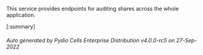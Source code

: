 






This service provides endpoints for auditing shares across the whole application.

[:summary]

###### Auto generated by Pydio Cells Enterprise Distribution v4.0.0-rc5 on 27-Sep-2022
